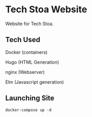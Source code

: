 # Tech Stoa Website

Website for Tech Stoa.

## Tech Used

Docker (containers)

Hugo (HTML Generation)

nginx (Webserver)

Elm (Javascript generation)

## Launching Site

    docker-compose up -d
